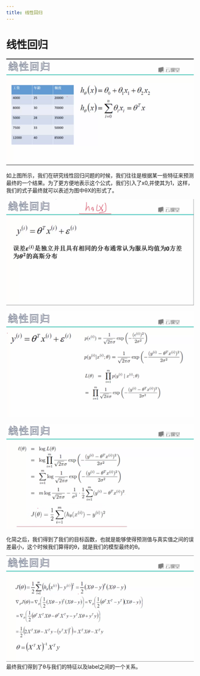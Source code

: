 ```yaml
---
title: 线性回归
---
```


# 线性回归

![enter description here][1]


  如上图所示，我们在研究线性回归问题的时候，我们往往是根据某一些特征来预测最终的一个结果。为了更方便地表示这个公式，我们引入了x0,并使其为1，这样，我们的式子最终就可以表述为图中θX的形式了。
  
  ![enter description here][2]
  
  ![enter description here][3]
  
  ![enter description here][4]

  化简之后，我们得到了我们的目标函数，也就是能够使得预测值与真实值之间的误差最小，这个时候我们算得的θ，就是我们的模型最终的θ。
  
  ![enter description here][5]
  最终我们得到了θ与我们的特征以及label之间的一个关系。


  [1]: ./images/1514440013323.jpg
  [2]: ./images/1514440624346.jpg
  [3]: ./images/1514440655893.jpg
  [4]: ./images/1514440450439.jpg
  [5]: ./images/1514440584430.jpg